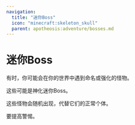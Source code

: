 ```yaml
---
navigation:
  title: "迷你Boss"
  icon: "minecraft:skeleton_skull"
  parent: apotheosis:adventure/bosses.md
---
```


# 迷你Boss

有时，你可能会在你的世界中遇到命名或强化的怪物。

这些可能是<Color id="blue">神化迷你Boss</Color>。

这些怪物会随机出现，代替它们的正常个体。

要提高警惕。

